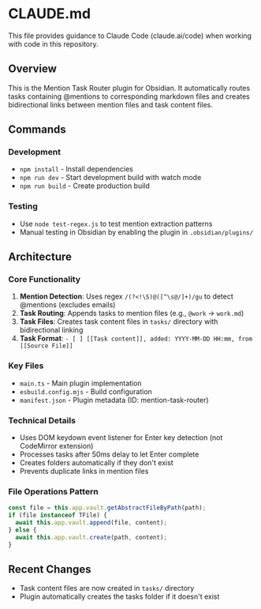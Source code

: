 # CLAUDE.md

This file provides guidance to Claude Code (claude.ai/code) when working with code in this repository.

## Overview

This is the Mention Task Router plugin for Obsidian. It automatically routes tasks containing @mentions to corresponding markdown files and creates bidirectional links between mention files and task content files.

## Commands

### Development
- `npm install` - Install dependencies
- `npm run dev` - Start development build with watch mode
- `npm run build` - Create production build

### Testing
- Use `node test-regex.js` to test mention extraction patterns
- Manual testing in Obsidian by enabling the plugin in `.obsidian/plugins/`

## Architecture

### Core Functionality
1. **Mention Detection**: Uses regex `/(?<!\S)@([^\s@/]+)/gu` to detect @mentions (excludes emails)
2. **Task Routing**: Appends tasks to mention files (e.g., `@work` → `work.md`)
3. **Task Files**: Creates task content files in `tasks/` directory with bidirectional linking
4. **Task Format**: `- [ ] [[Task content]], added: YYYY-MM-DD HH:mm, from [[Source File]]`

### Key Files
- `main.ts` - Main plugin implementation
- `esbuild.config.mjs` - Build configuration
- `manifest.json` - Plugin metadata (ID: mention-task-router)

### Technical Details
- Uses DOM keydown event listener for Enter key detection (not CodeMirror extension)
- Processes tasks after 50ms delay to let Enter complete
- Creates folders automatically if they don't exist
- Prevents duplicate links in mention files

### File Operations Pattern
```typescript
const file = this.app.vault.getAbstractFileByPath(path);
if (file instanceof TFile) {
  await this.app.vault.append(file, content);
} else {
  await this.app.vault.create(path, content);
}
```

## Recent Changes
- Task content files are now created in `tasks/` directory
- Plugin automatically creates the tasks folder if it doesn't exist